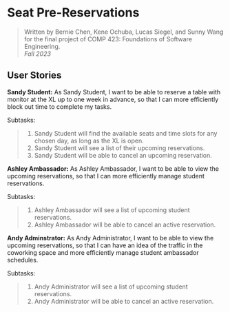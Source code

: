 # Seat Pre-Reservations
> Written by Bernie Chen, Kene Ochuba, Lucas Siegel, and Sunny Wang for the final project of COMP 423: Foundations of Software Engineering.<br>
> *Fall 2023*



## User Stories
**Sandy Student:**
As Sandy Student, I want to be able to reserve a table with monitor at the XL up to one week in advance, so that I can more efficiently block out time to complete my tasks. 

Subtasks: 
> 1. Sandy Student will find the available seats and time slots for any chosen day, as long as the XL is open.<br>
> 2. Sandy Student will see a list of their upcoming reservations.<br>
> 3. Sandy Student will be able to cancel an upcoming reservation.<br>

**Ashley Ambassador:**
As Ashley Ambassador, I want to be able to view the upcoming reservations, so that I can more efficiently manage student reservations. 

Subtasks:
> 1. Ashley Ambassador will see a list of upcoming student reservations.<br>
> 2. Ashley Ambassador will be able to cancel an active reservation.<br>

**Andy Adminstrator:**
As Andy Administrator, I want to be able to view the upcoming reservations, so that I can have an idea of the traffic in the coworking space and more efficiently manage student ambassador schedules. 

Subtasks:
> 1. Andy Administrator will see a list of upcoming student reservations.<br>
> 2. Andy Administrator will be able to cancel an active reservation.<br>
